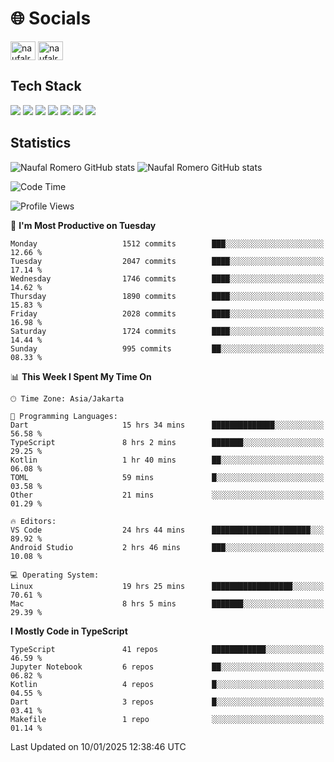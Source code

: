 <h1 align="">🌐 Socials</h1>
<p align="left">
<a href="https://linkedin.com/in/naufal-romero-putra-pratama-9ab816177/" target="blank"><img align="center" src="https://raw.githubusercontent.com/rahuldkjain/github-profile-readme-generator/master/src/images/icons/Social/linked-in-alt.svg" alt="naufalromero" height="30" width="40" /></a>
<a href="https://instagram.com/naufalromero" target="blank"><img align="center" src="https://raw.githubusercontent.com/rahuldkjain/github-profile-readme-generator/master/src/images/icons/Social/instagram.svg" alt="naufalromero" height="30" width="40" /></a>
</p>


<h2 align="">Tech Stack</h2>
<div align="">
  <img src="https://img.shields.io/badge/next.js-000000?style=for-the-badge&logo=nextdotjs&logoColor=white"/>
 <img src="https://img.shields.io/badge/typescript-%23007ACC.svg?style=for-the-badge&logo=typescript&logoColor=white"/>
 <img src="https://img.shields.io/badge/react-%2320232a.svg?style=for-the-badge&logo=react&logoColor=%2361DAFB"/>
 <img src="https://img.shields.io/badge/tailwindcss-%2338B2AC.svg?style=for-the-badge&logo=tailwind-css&logoColor=white"/>
 <img src="https://img.shields.io/badge/Prisma-3982CE?style=for-the-badge&logo=Prisma&logoColor=white"/>
 <img src="https://img.shields.io/badge/javascript-%23323330.svg?style=for-the-badge&logo=javascript&logoColor=%23F7DF1E"/>
 <img src="https://img.shields.io/badge/java-%23ED8B00.svg?style=for-the-badge&logo=openjdk&logoColor=white"/>
</div>


<h2 align="">Statistics</h2>
<div align="">
<img src="https://github-readme-stats-xi-nine-74.vercel.app/api?username=romves&show_icons=true&theme=tokyonight&include_all_commits=true&count_private=true" alt="Naufal Romero GitHub stats"/>
<img src="https://github-readme-stats-xi-nine-74.vercel.app/api/top-langs/?username=romves&theme=tokyonight&hide_border=false&include_all_commits=true&count_private=true&layout=compact" alt="Naufal Romero GitHub stats"/>
</div>

<!--START_SECTION:waka-->
![Code Time](http://img.shields.io/badge/Code%20Time-1%2C895%20hrs%2044%20mins-blue)

![Profile Views](http://img.shields.io/badge/Profile%20Views-3-blue)

📅 **I'm Most Productive on Tuesday** 

```text
Monday                   1512 commits        ███░░░░░░░░░░░░░░░░░░░░░░   12.66 % 
Tuesday                  2047 commits        ████░░░░░░░░░░░░░░░░░░░░░   17.14 % 
Wednesday                1746 commits        ████░░░░░░░░░░░░░░░░░░░░░   14.62 % 
Thursday                 1890 commits        ████░░░░░░░░░░░░░░░░░░░░░   15.83 % 
Friday                   2028 commits        ████░░░░░░░░░░░░░░░░░░░░░   16.98 % 
Saturday                 1724 commits        ████░░░░░░░░░░░░░░░░░░░░░   14.44 % 
Sunday                   995 commits         ██░░░░░░░░░░░░░░░░░░░░░░░   08.33 % 
```


📊 **This Week I Spent My Time On** 

```text
🕑︎ Time Zone: Asia/Jakarta

💬 Programming Languages: 
Dart                     15 hrs 34 mins      ██████████████░░░░░░░░░░░   56.58 % 
TypeScript               8 hrs 2 mins        ███████░░░░░░░░░░░░░░░░░░   29.25 % 
Kotlin                   1 hr 40 mins        ██░░░░░░░░░░░░░░░░░░░░░░░   06.08 % 
TOML                     59 mins             █░░░░░░░░░░░░░░░░░░░░░░░░   03.58 % 
Other                    21 mins             ░░░░░░░░░░░░░░░░░░░░░░░░░   01.29 % 

🔥 Editors: 
VS Code                  24 hrs 44 mins      ██████████████████████░░░   89.92 % 
Android Studio           2 hrs 46 mins       ███░░░░░░░░░░░░░░░░░░░░░░   10.08 % 

💻 Operating System: 
Linux                    19 hrs 25 mins      ██████████████████░░░░░░░   70.61 % 
Mac                      8 hrs 5 mins        ███████░░░░░░░░░░░░░░░░░░   29.39 % 
```

**I Mostly Code in TypeScript** 

```text
TypeScript               41 repos            ████████████░░░░░░░░░░░░░   46.59 % 
Jupyter Notebook         6 repos             ██░░░░░░░░░░░░░░░░░░░░░░░   06.82 % 
Kotlin                   4 repos             █░░░░░░░░░░░░░░░░░░░░░░░░   04.55 % 
Dart                     3 repos             █░░░░░░░░░░░░░░░░░░░░░░░░   03.41 % 
Makefile                 1 repo              ░░░░░░░░░░░░░░░░░░░░░░░░░   01.14 % 
```




 Last Updated on 10/01/2025 12:38:46 UTC
<!--END_SECTION:waka-->
